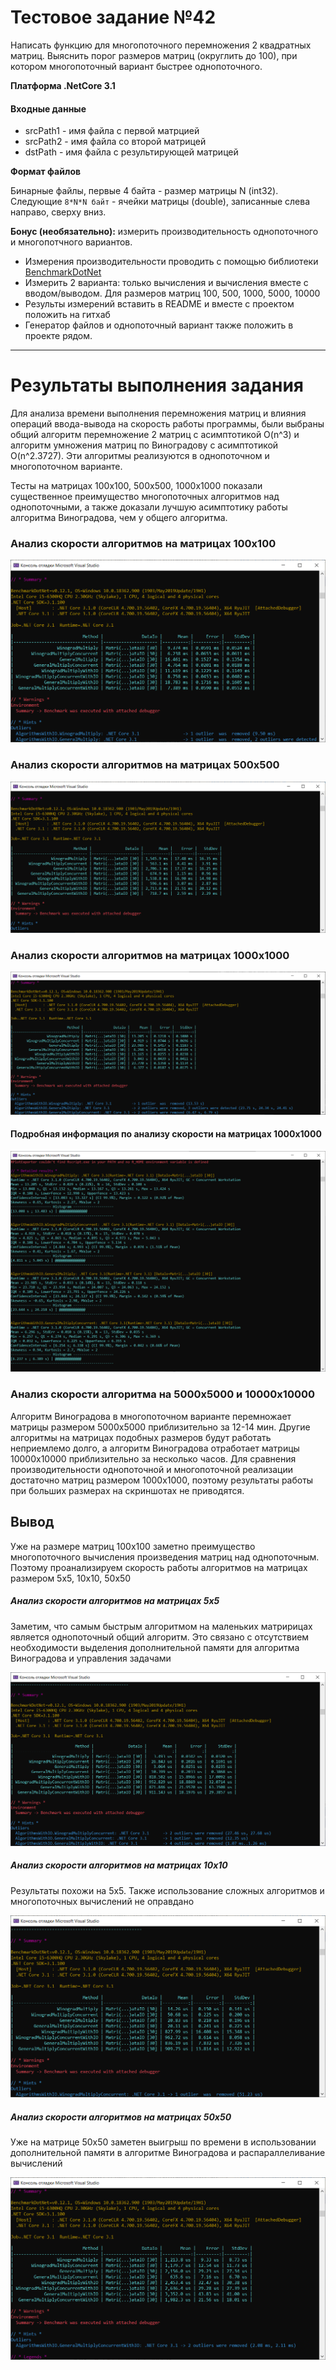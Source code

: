 # Тестовое задание №42

Написать функцию для многопоточного перемножения 2 квадратных матриц. Выяснить порог размеров матриц (округлить до 100), при котором многопоточный вариант быстрее однопоточного.

**Платформа .NetCore 3.1**

#### Входные данные
* srcPath1 - имя файла с первой матрцией
* srcPath2 - имя файла со второй матрицей
* dstPath - имя файла с результирующей матрицей

**Формат файлов**

Бинарные файлы, первые 4 байта - размер матрицы N (int32). Следующие `8*N*N байт` - ячейки матрицы (double), записанные слева направо, сверху вниз.

**Бонус (необязательно):** измерить производительность однопоточного и многопотчного вариантов.

- Измерения производительности проводить с помощью библиотеки [BenchmarkDotNet](https://github.com/dotnet/BenchmarkDotNet)
- Измерить 2 варианта: только вычисления и вычисления вместе с вводом/выводом. Для размеров матриц 100, 500, 1000, 5000, 10000
- Результы измерений вставить в README и вместе с проектом положить на гитхаб
- Генератор файлов и однопоточный вариант также положить в проекте рядом.

___
# Результаты выполнения задания

Для анализа времени выполнения перемножения матриц и влияния операций ввода-вывода на скорость работы программы, были выбраны общий алгоритм перемножение 2 матриц с асимптотикой O(n^3) и алгоритм умножения матриц по Виноградову с асимптотикой O(n^2.3727). Эти алгоритмы реализуются в однопоточном и многопоточном варианте.

Тесты на матрицах 100х100, 500х500, 1000х1000 показали существенное преимущество многопоточных алгоритмов над однопоточными, а также доказали лучшую асимптотику работы алгоритма Виноградова, чем у общего алгоритма.

### Анализ скорости алгоритмов на матрицах 100х100
![100.png](Screenshots/100.png)

### Анализ скорости алгоритмов на матрицах 500х500
![500.png](Screenshots/500.png)

### Анализ скорости алгоритмов на матрицах 1000х1000
![1000.png](Screenshots/1000.png)

#### Подробная информация по анализу скорости на матрицах 1000х1000 
![1000-1.png](Screenshots/1000-1.png)

### Анализ скорости алгоритма на 5000х5000 и 10000х10000

Алгоритм Виноградова в многопоточном варианте перемножает матрицы размером 5000х5000 приблизительно за 12-14 мин. Другие алгоритмы на матрицах подобных размеров будут работать неприемлемо долго, а алгоритм Виноградова отработает матрицы 10000х10000 приблизительно за несколько часов. Для сравнения производительности однопоточной и многопоточной реализации достаточно матриц размером 1000х1000, поэтому результаты работы при больших размерах на скриншотах не приводятся.

## Вывод
Уже на размере матриц 100х100 заметно преимущество многопоточного вычисления произведения матриц над однопоточным. Поэтому проанализируем скорость работы алгоритмов на матрицах размером 5х5, 10х10, 50х50

##### Анализ скорости алгоритмов на матрицах 5х5

Заметим, что самым быстрым алгоритмом на маленьких матририцах является однопоточный общий алгоритм. Это связано с отсутствием необходимости выделения дополнительной памяти для алгоритма Виноградова и управления задачами

![5.png](Screenshots/5.png)

##### Анализ скорости алгоритмов на матрицах 10х10

Результаты похожи на 5х5. Также использование сложных алгоритмов и многопоточных вычислений не оправдано

![10.png](Screenshots/10.png)

##### Анализ скорости алгоритмов на матрицах 50х50

Уже на матрице 50х50 заметен выигрыш по времени в использовании дополнительной памяти в алгоритме Виноградова и распараллеливание вычислений

![50.png](Screenshots/50.png)